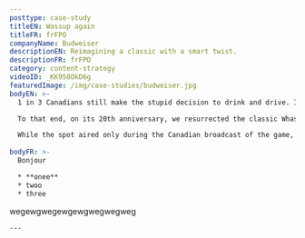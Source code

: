 ```yaml
---
posttype: case-study
titleEN: Wassup again
titleFR: frFPO
companyName: Budweiser
descriptionEN: Reimagining a classic with a smart twist.
descriptionFR: frFPO
category: content-strategy
videoID: _KK958OkD6g
featuredImage: /img/case-studies/budweiser.jpg
bodyEN: >-
  1 in 3 Canadians still make the stupid decision to drink and drive. It’s truly a shocking stat considering all the smart ways to get home nowadays. So when Budweiser approached us to create a campaign to change this behavior, we knew we needed to do more than entertain. **We needed to create a campaign that would change cultural behavior.**

  To that end, on its 20th anniversary, we resurrected the classic Whassup ad with the help of a socially integrated campaign, and orchestrated a moment in this year’s Super Bowl that broke records and borders to deliver record results for Budweiser and Uber. **This showed Budweiser cares about its customers’** well-being and spread an important message that aligns brand strategy and purpose.

  While the spot aired only during the Canadian broadcast of the game, it made headlines globally, ranking on over 70 lists of the best **Super Bowl Ads** and appearing in over 400 news stories worldwide. More importantly, Uber saw a 20% increase in rides compared to last year, ensuring hundreds of thousands of Canadians chose the smart way home. That’s whassup.
  
bodyFR: >-
  Bonjour

  * **onee**
  * twoo
  * three


  ```
  wegewgwegewgewgwegwegweg
  ```
---
```

